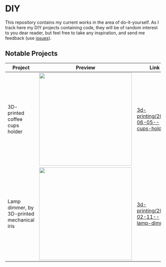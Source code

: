 # DIY

This repository contains my current works in the area of do-it-yourself. As I track here my DIY projects containing code, they will be of random interest to you dear reader, but feel free to take any inspiration, and send me feedback (use [issues](https://github.com/pbauermeister/DIY/issues)).

## Notable Projects

| Project  | Preview | Link | 
| --- | --- | --- |
| 3D- printed coffee cups holder | <img src="https://github.com/pbauermeister/DIY/raw/master/3d-printing/2017-06-05--cups-holder/cups-holder-med.jpg?raw=true" width="300"> | [3d-printing/2017-06-05--cups-holder/](3d-printing/2017-06-05--cups-holder/) |
| Lamp dimmer, by 3D-printed mechanical iris | <img src="https://github.com/pbauermeister/DIY/raw/master/3d-printing/2017-02-11--lamp-dimmer/before-after-med.png?raw=true" width="300"> | [3d-printing/2017-02-11--lamp-dimmer/](3d-printing/2017-02-11--lamp-dimmer/) |






